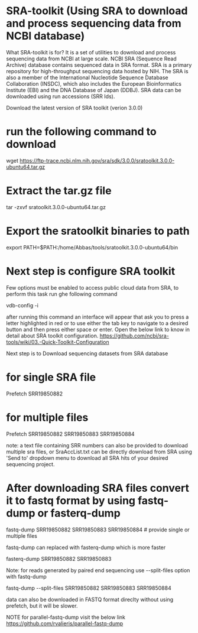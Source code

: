 # SRA-toolkit (Using SRA to download and process sequencing data from NCBI database)
What SRA-toolkit is for?
It is a set of utilities to download and process sequencing data from NCBI at large scale. NCBI SRA (Sequence Read Archive) database contains sequenced data in SRA format. SRA is a primary repository for high-throughput sequencing data hosted by NIH. The SRA is also a member of the International Nucleotide Sequence Database Collaboration (INSDC), which also includes the European Bioinformatics Institute (EBI) and the DNA Database of Japan (DDBJ).
SRA data can be downloaded using run accessions (SRR Ids).

Download the latest version of SRA toolkit (verion 3.0.0)

# run the following command to download
wget https://ftp-trace.ncbi.nlm.nih.gov/sra/sdk/3.0.0/sratoolkit.3.0.0-ubuntu64.tar.gz
# Extract the tar.gz file 
tar -zxvf sratoolkit.3.0.0-ubuntu64.tar.gz
# Export the sratoolkit binaries to path
export PATH=$PATH:/home/Abbas/tools/sratoolkit.3.0.0-ubuntu64/bin
# Next step is configure SRA toolkit

Few options must be enabled to access public cloud data from SRA, to perform this task run ghe following command

vdb-config -i

after running this command an interface will appear that ask you to press a letter highlighted in red or to use either the tab key to navigate to a desired button and then press either space or enter. Open the below link to know in detail about SRA toolkit configuration. 
https://github.com/ncbi/sra-tools/wiki/03.-Quick-Toolkit-Configuration

Next step is to Download sequencing datasets from SRA database

# for single SRA file
Prefetch SRR19850882 
# for multiple files
Prefetch SRR19850882 SRR19850883 SRR19850884

note: a text file containing SRR numbers can also be provided to download multiple sra files, or SraAccList.txt can be directly download from SRA using 'Send to' dropdown menu to download all SRA hits of your desired sequencing project. 
# After downloading SRA files convert it to fastq format by using fastq-dump or fasterq-dump

fastq-dump SRR19850882 SRR19850883 SRR19850884 # provide single or multiple files 

fastq-dump can replaced with fasterq-dump which is more faster

fasterq-dump SRR19850882 SRR19850883 

Note: for reads generated by paired end sequencing  use --split-files option with fastq-dump

fastq-dump --split-files SRR19850882 SRR19850883 SRR19850884

data can also be downloaded in FASTQ format direclty without using prefetch, but it will be slower.

NOTE for parallel-fastq-dump visit the below link
 https://github.com/rvalieris/parallel-fastq-dump

